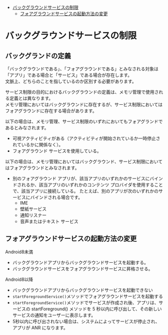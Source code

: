 <!-- TOC depthFrom:1 depthTo:6 withLinks:1 updateOnSave:1 orderedList:0 -->

- [バックグラウンドサービスの制限](#制限)
	- [フォアグラウンドサービスの起動方法の変更](#起動方法変更)

<!-- /TOC -->


# バックグラウンドサービスの制限

## バックグランドの定義

「バックグラウンドである」、「フォアグラウンドである」とみなされる対象は「アプリ」である場合と「サービス」である場合が存在します。  
文脈上、どちらのことを指しているのか区別する必要があります。

サービス制限の目的におけるバックグラウンドの定義は、メモリ管理で使用される定義とは異なります。  
メモリ管理においてはバックグラウンドに存在するが、サービス制限においてはフォアグラウンドに存在する場合があります。

以下の場合は、メモリ管理、サービス制限のいずれにおいてもフォアグランドであるとみなされます。

- 可視アクティビティがある（アクティビティが開始されているか一時停止されているかに関係なく）。
- フォアグラウンド サービスを使用している。

以下の場合は、メモリ管理においてはバックグラウンド、サービス制限においてはフォアグラウンドとみなされます。

- 別のフォアグラウンド アプリが、該当アプリのいずれかのサービスにバインドされるか、該当アプリのいずれかのコンテンツ プロバイダを使用することで、該当アプリに接続している。 たとえば、別のアプリが次のいずれかのサービスにバインドされる場合です。
  - IME
  - 壁紙サービス
  - 通知リスナー
  - 音声またはテキスト サービス


## フォアグラウンドサービスの起動方法の変更

Android8未満

- バックグラウンドアプリからバックグラウンドサービスを起動する。
- バックグラウンドサービスをフォアグラウンドサービスに昇格させる。

Android8以降

- バックグラウンドアプリからバックグラウンドサービスを起動できない
- `startForegroundService()`メソッドでフォアグラウンドサービスを起動する
- `startForegroundService()`メソッドでサービスが作成され後、アプリは、サービスの startForeground() メソッドを 5 秒以内に呼び出して、その新しいサービスの通知をユーザーに表示します。
- 5秒以内に呼び出されない場合は、システムによってサービスが停止され、アプリが ANR になります。
